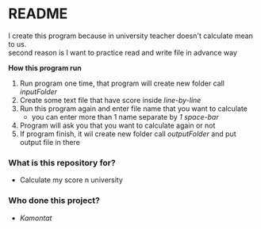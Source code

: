# README #

I create this program because in university teacher doesn't calculate mean to us. <br>
second reason is I want to practice read and write file in advance way

**How this program run**
1) Run program one time, that program will create new folder call *inputFolder* <br>
2) Create some text file that have score inside *line-by-line* <br>
3) Run this program again and enter file name that you want to calculate <br>
    - you can enter more than 1 name separate by *1 space-bar* <br>
4) Program will ask you that you want to calculate again or not <br>
5) If program finish, it wil create new folder call *outputFolder* and put output file in there <br>

### What is this repository for? ###

* Calculate my score n university

### Who done this project? ###

- *Kamontat*

